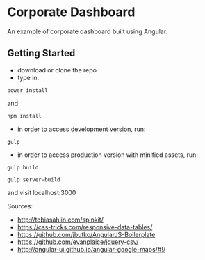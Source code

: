 # Corporate Dashboard

An example of corporate dashboard built using Angular.

## Getting Started

- download or clone the repo
- type in:
```
bower install  
```
and

```
npm install
```

- in order to access development version, run:
```
gulp
```

- in order to access production version with minified assets, run:
```
gulp build
```

```
gulp server-build 
```
and visit localhost:3000


Sources:

* http://tobiasahlin.com/spinkit/
* https://css-tricks.com/responsive-data-tables/
* https://github.com/jbutko/AngularJS-Boilerplate
* https://github.com/evanplaice/jquery-csv/
* http://angular-ui.github.io/angular-google-maps/#!/
